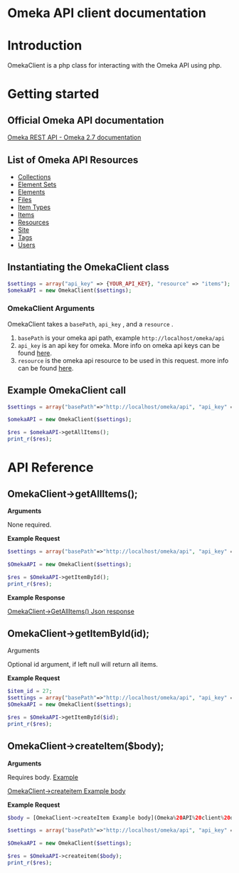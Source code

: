# Omeka API client documentation

# Introduction

OmekaClient is a php class for interacting with the Omeka API using php.

# Getting started

## Official Omeka API documentation

[Omeka REST API - Omeka 2.7 documentation](https://omeka.readthedocs.io/en/latest/Reference/api/index.html)

## List of Omeka API Resources

- [Collections](https://omeka.readthedocs.io/en/latest/Reference/api/resources/collections.html)
- [Element Sets](https://omeka.readthedocs.io/en/latest/Reference/api/resources/element_sets.html)
- [Elements](https://omeka.readthedocs.io/en/latest/Reference/api/resources/elements.html)
- [Files](https://omeka.readthedocs.io/en/latest/Reference/api/resources/files.html)
- [Item Types](https://omeka.readthedocs.io/en/latest/Reference/api/resources/item_types.html)
- [Items](https://omeka.readthedocs.io/en/latest/Reference/api/resources/items.html)
- [Resources](https://omeka.readthedocs.io/en/latest/Reference/api/resources/resources.html)
- [Site](https://omeka.readthedocs.io/en/latest/Reference/api/resources/site.html)
- [Tags](https://omeka.readthedocs.io/en/latest/Reference/api/resources/tags.html)
- [Users](https://omeka.readthedocs.io/en/latest/Reference/api/resources/users.html)

## Instantiating the OmekaClient class

```php
$settings = array("api_key" => {YOUR_API_KEY}, "resource" => "items");
$omekaAPI = new OmekaClient($settings);
```

### OmekaClient **Arguments**

OmekaClient takes a `basePath`, `api_key` , and a `resource` .

1. `basePath` is your omeka api path, example `http://localhost/omeka/api`
2. `api_key` is an api key for omeka. More info on omeka api keys can be found [here](https://omeka.readthedocs.io/en/latest/Reference/api/configuration.html).
3. `resource` is the omeka api resource to be used in this request. more info can be found [here](https://omeka.readthedocs.io/en/latest/Reference/api/index.html).

## Example OmekaClient call

```php
$settings = array("basePath"=>"http://localhost/omeka/api", "api_key" => {YOUR_API_KEY}, "resource" => "items");

$omekaAPI = new OmekaClient($settings);

$res = $omekaAPI->getAllItems();
print_r($res);
```

# API Reference

## OmekaClient→getAllItems();

**Arguments**

None required.

**Example Request**

```php
$settings = array("basePath"=>"http://localhost/omeka/api", "api_key" => {YOUR_API_KEY}, "resource" => "items");

$OmekaAPI = new OmekaClient($settings);

$res = $OmekaAPI->getItemById();
print_r($res);
```

**Example Response**

[OmekaClient→GetAllItems() Json response](https://www.notion.so/OmekaClient-GetAllItems-Json-response-0fa34603e0964d1a922ce6920c9b7fdb)

## OmekaClient→getItemById(id);

Arguments

Optional id argument, if left null will return all items.

**Example Request**

```php
$item_id = 27;
$settings = array("basePath"=>"http://localhost/omeka/api", "api_key" => {YOUR_API_KEY}, "resource" => "items");
$OmekaAPI = new OmekaClient($settings);

$res = $OmekaAPI->getItemById($id);
print_r($res);
```

## OmekaClient→createItem($body);

**Arguments**

Requires body. [Example](Omeka%20API%20client%20documentation%20edb40aad1cfc4aedab3e7f617962b9c8/OmekaClient%E2%86%92createitem%20Example%20body%20aa907ad5f8a940d1adc9d684b2c7a56c.md)

[OmekaClient→createitem Example body](Omeka%20API%20client%20documentation%20edb40aad1cfc4aedab3e7f617962b9c8/OmekaClient%E2%86%92createitem%20Example%20body%20aa907ad5f8a940d1adc9d684b2c7a56c.md)

**Example Request**

```php
$body = [OmekaClient->createItem Example body](Omeka%20API%20client%20documentation%20edb40aad1cfc4aedab3e7f617962b9c8/OmekaClient%E2%86%92createitem%20Example%20body%20aa907ad5f8a940d1adc9d684b2c7a56c.md)

$settings = array("basePath"=>"http://localhost/omeka/api", "api_key" => {YOUR_API_KEY}, "resource" => "items");

$OmekaAPI = new OmekaClient($settings);

$res = $OmekaAPI->createitem($body);
print_r($res);
```
